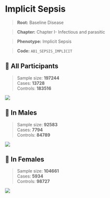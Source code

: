 # Implicit Sepsis

> **Root:** Baseline Disease  

> **Chapter:** Chapter I- Infectious and parasitic  

> **Phenotype:** Implicit Sepsis  

> **Code:** `AB1_SEPSIS_IMPLICIT`

## 🧪 All Participants  
> Sample size: **197244**  
> Cases: **13728**  
> Controls: **183516**
<img src="/Disease/Figures/ALL/Incidence/AB1_SEPSIS_IMPLICIT.png"/>
<CsvTable src="/public/Disease/Data/ALL/Incidence/COX_AB1_SEPSIS_IMPLICIT.csv" label="🔍 View full results" />

## 👨 In Males  
> Sample size: **92583**  
> Cases: **7794**  
> Controls: **84789**
<img src="/Disease/Figures/Male/Incidence/AB1_SEPSIS_IMPLICIT.png"/>
<CsvTable src="/public/Disease/Data/Male/Incidence/COX_AB1_SEPSIS_IMPLICIT.csv" label="🔍 View full results" />

## 👩 In Females  
> Sample size: **104661**  
> Cases: **5934**  
> Controls: **98727**
<img src="/Disease/Figures/Female/Incidence/AB1_SEPSIS_IMPLICIT.png"/>
<CsvTable src="/public/Disease/Data/Female/Incidence/COX_AB1_SEPSIS_IMPLICIT.csv" label="🔍 View full results" />

